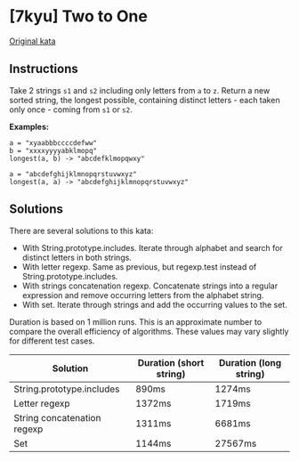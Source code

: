 # [7kyu] Two to One

[Original kata](https://www.codewars.com/kata/5656b6906de340bd1b0000ac)

## Instructions

Take 2 strings `s1` and `s2` including only letters from `a` to `z`. Return a new sorted string, the longest possible, containing distinct letters - each taken only once - coming from `s1` or `s2`.

**Examples:**
```
a = "xyaabbbccccdefww"
b = "xxxxyyyyabklmopq"
longest(a, b) -> "abcdefklmopqwxy"

a = "abcdefghijklmnopqrstuvwxyz"
longest(a, a) -> "abcdefghijklmnopqrstuvwxyz"
```

## Solutions

There are several solutions to this kata:

- With String.prototype.includes. Iterate through alphabet and search for distinct letters in both strings.
- With letter regexp. Same as previous, but regexp.test instead of String.prototype.includes.
- With strings concatenation regexp. Concatenate strings into a regular expression and remove occurring letters from the alphabet string.
- With set. Iterate through strings and add the occurring values ​​to the set.

Duration is based on 1 million runs. This is an approximate number to compare the overall efficiency of algorithms. These values ​​may vary slightly for different test cases.

| Solution                     | Duration (short string) | Duration (long string) |
| ---------------------------- | ----------------------- | ---------------------- |
| String.prototype.includes    | 890ms                   | 1274ms                 |
| Letter regexp                | 1372ms                  | 1719ms                 |
| String concatenation regexp  | 1311ms                  | 6681ms                 |
| Set                          | 1144ms                  | 27567ms                |
